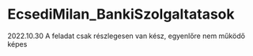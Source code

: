 # EcsediMilan_BankiSzolgaltatasok

2022.10.30
A feladat csak részlegesen van kész, egyenlőre nem működő képes
